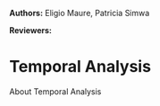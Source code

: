 <!-- @format -->

**Authors:** Eligio Maure, Patricia Simwa

**Reviewers:**

# Temporal Analysis

About Temporal Analysis
